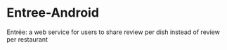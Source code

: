 # Entree-Android
Entrée: a web service for users to share review per dish instead of review per restaurant
